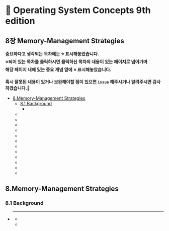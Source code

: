 # :bookmark_tabs: Operating System Concepts 9th edition      
## 8장 Memory-Management Strategies   
__중요하다고 생각되는 목차에는 :star: 표시해놓았습니다.__   
__:star:되어 있는 목차를 클릭하시면 클릭하신 목차의 내용이 있는 페이지로 넘어가며__   
__해당 페이지 내에 있는 중요 개념 옆에 :star: 표시해놓았습니다.__   

__혹시 잘못된 내용이 있거나 보완해야할 점이 있으면 `issue` 해주시거나 알려주시면 감사하겠습니다.:bow:__   

* [8.Memory-Management Strategies](#8memory-management-strategies)   
  - [8.1 Background](#81-background)   
    - [](#)   
  - [](#)   
  - [](#)   
  - [](#)   
  - [](#)   
  - [](#)   
  - [](#)   
  - [](#)   
  - [](#)   
  - [](#)   
  - [](#)   
  - [](#)   
  - [](#)   

         
## 8.Memory-Management Strategies   
### 8.1 Background   

  - ____   
    - 
    - 
   

